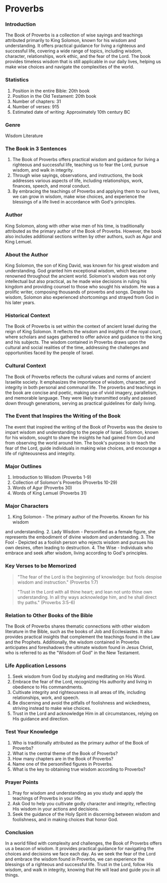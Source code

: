 # Proverbs

### Introduction

The Book of Proverbs is a collection of wise sayings and teachings attributed primarily to King Solomon, known for his wisdom and understanding. It offers practical guidance for living a righteous and successful life, covering a wide range of topics, including wisdom, character, relationships, work ethic, and the fear of the Lord. The book provides timeless wisdom that is still applicable in our daily lives, helping us make wise choices and navigate the complexities of the world.

### Statistics

1. Position in the entire Bible: 20th book
2. Position in the Old Testament: 20th book
3. Number of chapters: 31
4. Number of verses: 915
5. Estimated date of writing: Approximately 10th century BC

### Genre

Wisdom Literature

### The Book in 3 Sentences

1. The Book of Proverbs offers practical wisdom and guidance for living a righteous and successful life, teaching us to fear the Lord, pursue wisdom, and walk in integrity.
2. Through wise sayings, observations, and instructions, the book addresses various aspects of life, including relationships, work, finances, speech, and moral conduct.
3. By embracing the teachings of Proverbs and applying them to our lives, we can grow in wisdom, make wise choices, and experience the blessings of a life lived in accordance with God's principles.

### Author

King Solomon, along with other wise men of his time, is traditionally attributed as the primary author of the Book of Proverbs. However, the book also includes additional sections written by other authors, such as Agur and King Lemuel.

### About the Author

King Solomon, the son of King David, was known for his great wisdom and understanding. God granted him exceptional wisdom, which became renowned throughout the ancient world. Solomon's wisdom was not only intellectual but also practical, as he made wise decisions in ruling his kingdom and providing counsel to those who sought his wisdom. He was a prolific writer, composing thousands of proverbs and songs. Despite his wisdom, Solomon also experienced shortcomings and strayed from God in his later years.

### Historical Context

The Book of Proverbs is set within the context of ancient Israel during the reign of King Solomon. It reflects the wisdom and insights of the royal court, where scholars and sages gathered to offer advice and guidance to the king and his subjects. The wisdom contained in Proverbs draws upon the cultural and social realities of the time, addressing the challenges and opportunities faced by the people of Israel.

### Cultural Context

The Book of Proverbs reflects the cultural values and norms of ancient Israelite society. It emphasizes the importance of wisdom, character, and integrity in both personal and communal life. The proverbs and teachings in the book are concise and poetic, making use of vivid imagery, parallelism, and memorable language. They were likely transmitted orally and passed down through generations, serving as practical guidelines for daily living.

### The Event that Inspires the Writing of the Book

The event that inspired the writing of the Book of Proverbs was the desire to impart wisdom and understanding to the people of Israel. Solomon, known for his wisdom, sought to share the insights he had gained from God and from observing the world around him. The book's purpose is to teach the fear of the Lord, guide individuals in making wise choices, and encourage a life of righteousness and integrity.

### Major Outlines

1. Introduction to Wisdom (Proverbs 1-9)
2. Collection of Solomon's Proverbs (Proverbs 10-29)
3. Words of Agur (Proverbs 30)
4. Words of King Lemuel (Proverbs 31)

### Major Characters

1. King Solomon - The primary author of the Proverbs. Known for his wisdom

and understanding. 2. Lady Wisdom - Personified as a female figure, she represents the embodiment of divine wisdom and understanding. 3. The Fool - Depicted as a foolish person who rejects wisdom and pursues his own desires, often leading to destruction. 4. The Wise - Individuals who embrace and seek after wisdom, living according to God's principles.

### Key Verses to be Memorized

> "The fear of the Lord is the beginning of knowledge: but fools despise wisdom and instruction." (Proverbs 1:7)

> "Trust in the Lord with all thine heart; and lean not unto thine own understanding. In all thy ways acknowledge him, and he shall direct thy paths." (Proverbs 3:5-6)

### Relation to Other Books of the Bible

The Book of Proverbs shares thematic connections with other wisdom literature in the Bible, such as the books of Job and Ecclesiastes. It also provides practical insights that complement the teachings found in the Law and the Prophets. Additionally, the wisdom contained in Proverbs anticipates and foreshadows the ultimate wisdom found in Jesus Christ, who is referred to as the "Wisdom of God" in the New Testament.

### Life Application Lessons

1. Seek wisdom from God by studying and meditating on His Word.
2. Embrace the fear of the Lord, recognizing His authority and living in obedience to His commandments.
3. Cultivate integrity and righteousness in all areas of life, including relationships, work, and speech.
4. Be discerning and avoid the pitfalls of foolishness and wickedness, striving instead to make wise choices.
5. Trust in the Lord and acknowledge Him in all circumstances, relying on His guidance and direction.

### Test Your Knowledge

1. Who is traditionally attributed as the primary author of the Book of Proverbs?
2. What is the central theme of the Book of Proverbs?
3. How many chapters are in the Book of Proverbs?
4. Name one of the personified figures in Proverbs.
5. What is the key to obtaining true wisdom according to Proverbs?

### Prayer Points

1. Pray for wisdom and understanding as you study and apply the teachings of Proverbs in your life.
2. Ask God to help you cultivate godly character and integrity, reflecting His wisdom in your actions and decisions.
3. Seek the guidance of the Holy Spirit in discerning between wisdom and foolishness, and in making choices that honor God.

### Conclusion

In a world filled with complexity and challenges, the Book of Proverbs offers us a beacon of wisdom. It provides practical guidance for navigating the choices and decisions we face each day. As we seek the fear of the Lord and embrace the wisdom found in Proverbs, we can experience the blessings of a righteous and successful life. Trust in the Lord, follow His wisdom, and walk in integrity, knowing that He will lead and guide you in all things.
